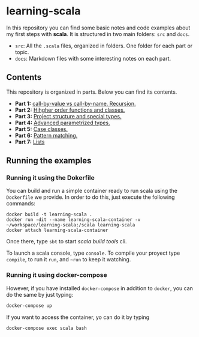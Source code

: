 # learning-scala

In this repository you can find some basic notes and code examples about my first steps with **scala**. It is structured in two main folders: `src` and `docs`.

* `src`: All the `.scala` files, organized in folders. One folder for each part or topic.
* `docs`: Markdown files with some interesting notes on each part.

## Contents

This repository is organized in parts. Below you can find its contents.

* **Part 1:** [call-by-value vs call-by-name. Recursion.](docs/part01.md)
* **Part 2:** [Hihgher order functions and classes.](docs/part02.md)
* **Part 3:** [Project structure and special types.](docs/part03.md)
* **Part 4:** [Advanced parametrized types.](docs/part04.md)
* **Part 5:** [Case classes.](docs/part05.md)
* **Part 6:** [Pattern matching.](docs/part06.md)
* **Part 7:** [Lists](docs/part07.md)

## Running the examples


### Running it using the Dokerfile

You can build and run a simple container ready to run scala using the `Dockerfile` we provide. In order to do this, just execute the following commands:

```
docker build -t learning-scala .
docker run -dit --name learning-scala-container -v ~/workspace/learning-scala:/scala learning-scala
docker attach learning-scala-container
```

Once there, type `sbt` to start *scala build tools* cli.

To launch a scala console, type `console`. To compile your proyect type `compile`, to run it `run`, and `~run` to keep it watching.

### Running it using docker-compose

However, if you have installed `docker-compose` in addition to `docker`, you can do the same by just typing:

```bash
docker-compose up
```

If you want to access the container, yo can do it by typing

```bash
docker-compose exec scala bash
```